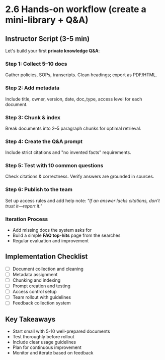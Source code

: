 # 2.6 Hands-on workflow (create a mini-library + Q&A)

## Instructor Script (3-5 min)

Let's build your first **private knowledge Q&A**:

### Step 1: Collect 5–10 docs

Gather policies, SOPs, transcripts. Clean headings; export as PDF/HTML.

### Step 2: Add metadata

Include title, owner, version, date, doc_type, access level for each document.

### Step 3: Chunk & index

Break documents into 2–5 paragraph chunks for optimal retrieval.

### Step 4: Create the Q&A prompt

Include strict citations and "no invented facts" requirements.

### Step 5: Test with 10 common questions

Check citations & correctness. Verify answers are grounded in sources.

### Step 6: Publish to the team

Set up access rules and add help note: _"If an answer lacks citations, don't trust it—report it."_

### Iteration Process

- Add missing docs the system asks for
- Build a simple **FAQ top-hits** page from the searches
- Regular evaluation and improvement

## Implementation Checklist

- [ ] Document collection and cleaning
- [ ] Metadata assignment
- [ ] Chunking and indexing
- [ ] Prompt creation and testing
- [ ] Access control setup
- [ ] Team rollout with guidelines
- [ ] Feedback collection system

## Key Takeaways

- Start small with 5-10 well-prepared documents
- Test thoroughly before rollout
- Include clear usage guidelines
- Plan for continuous improvement
- Monitor and iterate based on feedback
